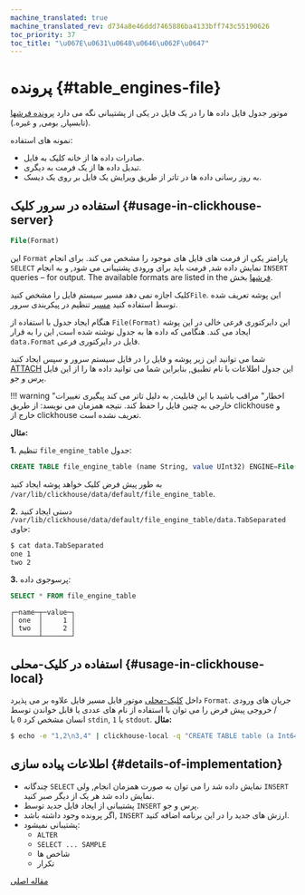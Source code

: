 ```yaml
---
machine_translated: true
machine_translated_rev: d734a8e46ddd7465886ba4133bff743c55190626
toc_priority: 37
toc_title: "\u067E\u0631\u0648\u0646\u062F\u0647"
---
```


# پرونده {#table_engines-file}

موتور جدول فایل داده ها را در یک فایل در یکی از پشتیبانی نگه می دارد [پرونده
فرشها](../../../interfaces/formats.md#formats) (تابسپار, بومی, و غیره.).

نمونه های استفاده:

-   صادرات داده ها از خانه کلیک به فایل.
-   تبدیل داده ها از یک فرمت به دیگری.
-   به روز رسانی داده ها در تاتر از طریق ویرایش یک فایل بر روی یک دیسک.

## استفاده در سرور کلیک {#usage-in-clickhouse-server}

``` sql
File(Format)
```

این `Format` پارامتر یکی از فرمت های فایل های موجود را مشخص می کند. برای انجام
`SELECT` نمایش داده شد, فرمت باید برای ورودی پشتیبانی می شود, و به انجام
`INSERT` queries – for output. The available formats are listed in the
[فرشها](../../../interfaces/formats.md#formats) بخش.

کلیک اجازه نمی دهد مسیر سیستم فایل را مشخص کنید`File`. این پوشه تعریف شده توسط استفاده کنید [مسیر](../../../operations/server_configuration_parameters/settings.md) تنظیم در پیکربندی سرور.

هنگام ایجاد جدول با استفاده از `File(Format)` این دایرکتوری فرعی خالی در این پوشه ایجاد می کند. هنگامی که داده ها به جدول نوشته شده است, این را به قرار `data.Format` فایل در دایرکتوری فرعی.

شما می توانید این زیر پوشه و فایل را در فایل سیستم سرور و سپس ایجاد کنید [ATTACH](../../../sql_reference/statements/misc.md) این جدول اطلاعات با نام تطبیق, بنابراین شما می توانید داده ها را از این فایل پرس و جو.

!!! warning "اخطار"
    مراقب باشید با این قابلیت, به دلیل تاتر می کند پیگیری تغییرات خارجی به چنین فایل را حفظ کند. نتیجه همزمان می نویسد: از طریق clickhouse و خارج از clickhouse تعریف نشده است.

**مثال:**

**1.** تنظیم `file_engine_table` جدول:

``` sql
CREATE TABLE file_engine_table (name String, value UInt32) ENGINE=File(TabSeparated)
```

به طور پیش فرض کلیک خواهد پوشه ایجاد کنید `/var/lib/clickhouse/data/default/file_engine_table`.

**2.** دستی ایجاد کنید `/var/lib/clickhouse/data/default/file_engine_table/data.TabSeparated` حاوی:

``` bash
$ cat data.TabSeparated
one 1
two 2
```

**3.** پرسوجوی داده:

``` sql
SELECT * FROM file_engine_table
```

``` text
┌─name─┬─value─┐
│ one  │     1 │
│ two  │     2 │
└──────┴───────┘
```

## استفاده در کلیک-محلی {#usage-in-clickhouse-local}

داخل [کلیک-محلی](../../../operations/utilities/clickhouse-local.md) موتور فایل مسیر فایل علاوه بر می پذیرد `Format`. جریان های ورودی / خروجی پیش فرض را می توان با استفاده از نام های عددی یا قابل خواندن توسط انسان مشخص کرد `0` یا `stdin`, `1` یا `stdout`.
**مثال:**

``` bash
$ echo -e "1,2\n3,4" | clickhouse-local -q "CREATE TABLE table (a Int64, b Int64) ENGINE = File(CSV, stdin); SELECT a, b FROM table; DROP TABLE table"
```

## اطلاعات پیاده سازی {#details-of-implementation}

-   چندگانه `SELECT` نمایش داده شد را می توان به صورت همزمان انجام, ولی `INSERT` نمایش داده شد هر یک از دیگر صبر کنید.
-   پشتیبانی از ایجاد فایل جدید توسط `INSERT` پرس و جو.
-   اگر پرونده وجود داشته باشد, `INSERT` ارزش های جدید را در این برنامه اضافه کنید.
-   پشتیبانی نمیشود:
    -   `ALTER`
    -   `SELECT ... SAMPLE`
    -   شاخص ها
    -   تکرار

[مقاله اصلی](https://clickhouse.tech/docs/en/operations/table_engines/file/) <!--hide-->
